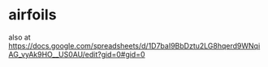 # airfoils
also at https://docs.google.com/spreadsheets/d/1D7baI9BbDztu2LG8hqerd9WNqiAG_vyAk9HO__US0AU/edit?gid=0#gid=0
